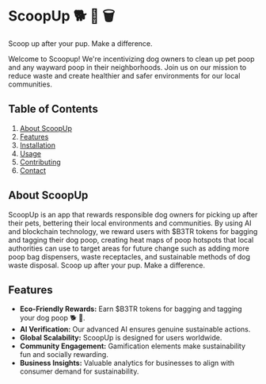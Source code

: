 # ScoopUp 🐕 💩 🗑️
Scoop up after your pup. Make a difference.

Welcome to Scoopup! We're incentivizing dog owners to clean up pet poop and any wayward poop in their neighborhoods. Join us on our mission to reduce waste and create healthier and safer environments for our local communities. 

## Table of Contents
1. [About ScoopUp](#about-scoopup)
2. [Features](#features)
3. [Installation](#installation)
4. [Usage](#usage)
5. [Contributing](#contributing)
6. [Contact](#contact)

## About ScoopUp
ScoopUp is an app that rewards responsible dog owners for picking up after their pets, bettering their local environments and communities. By using AI and blockchain technology, we reward users with $B3TR tokens for bagging and tagging their dog poop, creating heat maps of poop hotspots that local authorities can use to target areas for future change such as adding more poop bag dispensers, waste receptacles, and sustainable methods of dog waste disposal. Scoop up after your pup. Make a difference.

## Features
- **Eco-Friendly Rewards:** Earn $B3TR tokens for bagging and tagging your dog poop 🐕 💩.
- **AI Verification:** Our advanced AI ensures genuine sustainable actions.
- **Global Scalability:** ScoopUp is designed for users worldwide.
- **Community Engagement:** Gamification elements make sustainability fun and socially rewarding.
- **Business Insights:** Valuable analytics for businesses to align with consumer demand for sustainability.